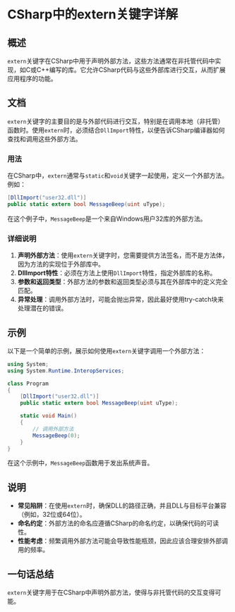 <!--
Meta Description: # CSharp中的extern关键字详解 ## 概述 `extern`关键字在CSharp中用于声明外部方法，这些方法通常在非托管代码中实现，如C或C++编写的库。它允许CSharp代码与这些外部库进行交互，从而扩展应用程序的功能。 ## 文档 `extern`关键字的主要目的是与外部代码进行交互...
Meta Keywords: extern, messagebeep, dllimport, static, void
-->

# CSharp中的extern关键字详解

## 概述
`extern`关键字在CSharp中用于声明外部方法，这些方法通常在非托管代码中实现，如C或C++编写的库。它允许CSharp代码与这些外部库进行交互，从而扩展应用程序的功能。

## 文档
`extern`关键字的主要目的是与外部代码进行交互，特别是在调用本地（非托管）函数时。使用`extern`时，必须结合`DllImport`特性，以便告诉CSharp编译器如何查找和调用这些外部方法。

### 用法
在CSharp中，`extern`通常与`static`和`void`关键字一起使用，定义一个外部方法。例如：

```csharp
[DllImport("user32.dll")]
public static extern bool MessageBeep(uint uType);
```

在这个例子中，`MessageBeep`是一个来自Windows用户32库的外部方法。

### 详细说明
1. **声明外部方法**：使用`extern`关键字时，您需要提供方法签名，而不是方法体，因为方法的实现位于外部库中。
2. **DllImport特性**：必须在方法上使用`DllImport`特性，指定外部库的名称。
3. **参数和返回类型**：外部方法的参数和返回类型必须与其在外部库中的定义完全匹配。
4. **异常处理**：调用外部方法时，可能会抛出异常，因此最好使用try-catch块来处理潜在的错误。

## 示例
以下是一个简单的示例，展示如何使用`extern`关键字调用一个外部方法：

```csharp
using System;
using System.Runtime.InteropServices;

class Program
{
    [DllImport("user32.dll")]
    public static extern bool MessageBeep(uint uType);

    static void Main()
    {
        // 调用外部方法
        MessageBeep(0);
    }
}
```

在这个示例中，`MessageBeep`函数用于发出系统声音。

## 说明
- **常见陷阱**：在使用`extern`时，确保DLL的路径正确，并且DLL与目标平台兼容（例如，32位或64位）。
- **命名约定**：外部方法的命名应遵循CSharp的命名约定，以确保代码的可读性。
- **性能考虑**：频繁调用外部方法可能会导致性能瓶颈，因此应该合理安排外部调用的频率。

## 一句话总结
`extern`关键字用于在CSharp中声明外部方法，使得与非托管代码的交互变得可能。